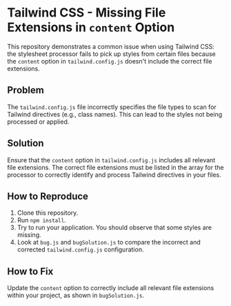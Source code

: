 # Tailwind CSS - Missing File Extensions in `content` Option

This repository demonstrates a common issue when using Tailwind CSS: the stylesheet processor fails to pick up styles from certain files because the `content` option in `tailwind.config.js` doesn't include the correct file extensions.

## Problem

The `tailwind.config.js` file incorrectly specifies the file types to scan for Tailwind directives (e.g., class names).  This can lead to the styles not being processed or applied.

## Solution

Ensure that the `content` option in `tailwind.config.js` includes all relevant file extensions.  The correct file extensions must be listed in the array for the processor to correctly identify and process Tailwind directives in your files.

## How to Reproduce

1. Clone this repository.
2. Run `npm install`.
3. Try to run your application. You should observe that some styles are missing.
4. Look at `bug.js` and `bugSolution.js` to compare the incorrect and corrected `tailwind.config.js` configuration.

## How to Fix

Update the `content` option to correctly include all relevant file extensions within your project, as shown in `bugSolution.js`.
